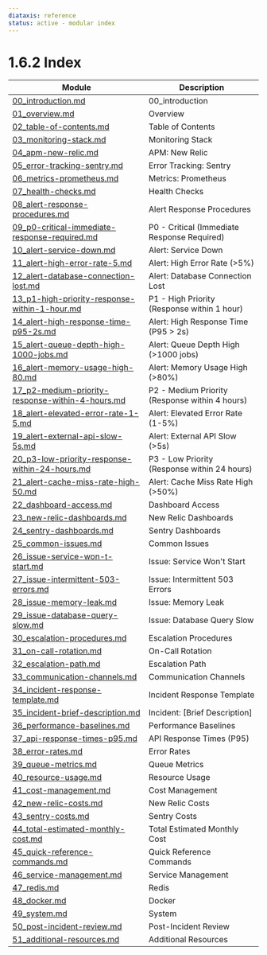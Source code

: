 ```yaml
---
diataxis: reference
status: active - modular index
---
```


# 1.6.2 Index

| Module | Description |
|--------|-------------|
| [00_introduction.md](00_introduction.md) | 00_introduction |
| [01_overview.md](01_overview.md) | Overview |
| [02_table-of-contents.md](02_table-of-contents.md) | Table of Contents |
| [03_monitoring-stack.md](03_monitoring-stack.md) | Monitoring Stack |
| [04_apm-new-relic.md](04_apm-new-relic.md) | APM: New Relic |
| [05_error-tracking-sentry.md](05_error-tracking-sentry.md) | Error Tracking: Sentry |
| [06_metrics-prometheus.md](06_metrics-prometheus.md) | Metrics: Prometheus |
| [07_health-checks.md](07_health-checks.md) | Health Checks |
| [08_alert-response-procedures.md](08_alert-response-procedures.md) | Alert Response Procedures |
| [09_p0-critical-immediate-response-required.md](09_p0-critical-immediate-response-required.md) | P0 - Critical (Immediate Response Required) |
| [10_alert-service-down.md](10_alert-service-down.md) | Alert: Service Down |
| [11_alert-high-error-rate-5.md](11_alert-high-error-rate-5.md) | Alert: High Error Rate (>5%) |
| [12_alert-database-connection-lost.md](12_alert-database-connection-lost.md) | Alert: Database Connection Lost |
| [13_p1-high-priority-response-within-1-hour.md](13_p1-high-priority-response-within-1-hour.md) | P1 - High Priority (Response within 1 hour) |
| [14_alert-high-response-time-p95-2s.md](14_alert-high-response-time-p95-2s.md) | Alert: High Response Time (P95 > 2s) |
| [15_alert-queue-depth-high-1000-jobs.md](15_alert-queue-depth-high-1000-jobs.md) | Alert: Queue Depth High (>1000 jobs) |
| [16_alert-memory-usage-high-80.md](16_alert-memory-usage-high-80.md) | Alert: Memory Usage High (>80%) |
| [17_p2-medium-priority-response-within-4-hours.md](17_p2-medium-priority-response-within-4-hours.md) | P2 - Medium Priority (Response within 4 hours) |
| [18_alert-elevated-error-rate-1-5.md](18_alert-elevated-error-rate-1-5.md) | Alert: Elevated Error Rate (1-5%) |
| [19_alert-external-api-slow-5s.md](19_alert-external-api-slow-5s.md) | Alert: External API Slow (>5s) |
| [20_p3-low-priority-response-within-24-hours.md](20_p3-low-priority-response-within-24-hours.md) | P3 - Low Priority (Response within 24 hours) |
| [21_alert-cache-miss-rate-high-50.md](21_alert-cache-miss-rate-high-50.md) | Alert: Cache Miss Rate High (>50%) |
| [22_dashboard-access.md](22_dashboard-access.md) | Dashboard Access |
| [23_new-relic-dashboards.md](23_new-relic-dashboards.md) | New Relic Dashboards |
| [24_sentry-dashboards.md](24_sentry-dashboards.md) | Sentry Dashboards |
| [25_common-issues.md](25_common-issues.md) | Common Issues |
| [26_issue-service-won-t-start.md](26_issue-service-won-t-start.md) | Issue: Service Won't Start |
| [27_issue-intermittent-503-errors.md](27_issue-intermittent-503-errors.md) | Issue: Intermittent 503 Errors |
| [28_issue-memory-leak.md](28_issue-memory-leak.md) | Issue: Memory Leak |
| [29_issue-database-query-slow.md](29_issue-database-query-slow.md) | Issue: Database Query Slow |
| [30_escalation-procedures.md](30_escalation-procedures.md) | Escalation Procedures |
| [31_on-call-rotation.md](31_on-call-rotation.md) | On-Call Rotation |
| [32_escalation-path.md](32_escalation-path.md) | Escalation Path |
| [33_communication-channels.md](33_communication-channels.md) | Communication Channels |
| [34_incident-response-template.md](34_incident-response-template.md) | Incident Response Template |
| [35_incident-brief-description.md](35_incident-brief-description.md) | Incident: [Brief Description] |
| [36_performance-baselines.md](36_performance-baselines.md) | Performance Baselines |
| [37_api-response-times-p95.md](37_api-response-times-p95.md) | API Response Times (P95) |
| [38_error-rates.md](38_error-rates.md) | Error Rates |
| [39_queue-metrics.md](39_queue-metrics.md) | Queue Metrics |
| [40_resource-usage.md](40_resource-usage.md) | Resource Usage |
| [41_cost-management.md](41_cost-management.md) | Cost Management |
| [42_new-relic-costs.md](42_new-relic-costs.md) | New Relic Costs |
| [43_sentry-costs.md](43_sentry-costs.md) | Sentry Costs |
| [44_total-estimated-monthly-cost.md](44_total-estimated-monthly-cost.md) | Total Estimated Monthly Cost |
| [45_quick-reference-commands.md](45_quick-reference-commands.md) | Quick Reference Commands |
| [46_service-management.md](46_service-management.md) | Service Management |
| [47_redis.md](47_redis.md) | Redis |
| [48_docker.md](48_docker.md) | Docker |
| [49_system.md](49_system.md) | System |
| [50_post-incident-review.md](50_post-incident-review.md) | Post-Incident Review |
| [51_additional-resources.md](51_additional-resources.md) | Additional Resources |
